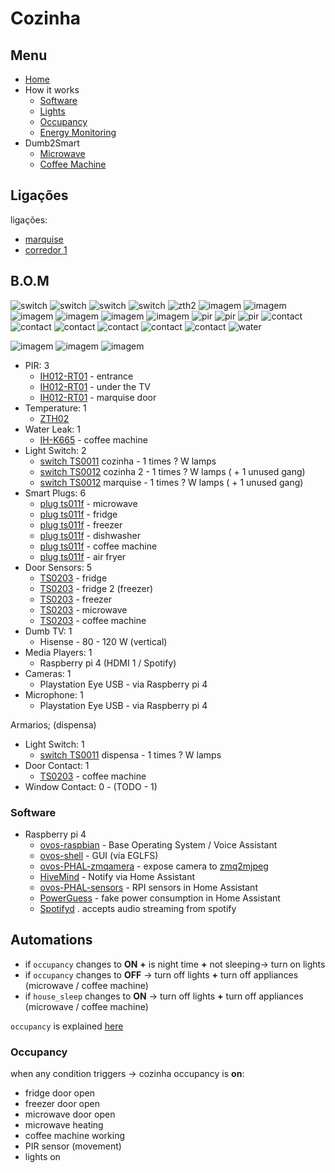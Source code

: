 # Cozinha

## Menu

- [Home](./readme.md)
- How it works
  - [Software](./how/software.md)
  - [Lights](./how/lights.md)
  - [Occupancy](./how/occupancy.md)
  - [Energy Monitoring](./how/energy.md)
- Dumb2Smart
  - [Microwave](./dumb2smart/microwave.md)
  - [Coffee Machine](./dumb2smart/coffee_machine.md)

## Ligações

ligações:
- [marquise](./marquise.md)
- [corredor 1](./corredores.md)


## B.O.M

![switch](https://www.zigbee2mqtt.io/images/devices/TS0011_switch_module.jpg) 
![switch](https://www.zigbee2mqtt.io/images/devices/TS0012_switch_module.jpg) 
![switch](https://www.zigbee2mqtt.io/images/devices/TS0011_switch_module.jpg) 
![switch](https://www.zigbee2mqtt.io/images/devices/TS0012_switch_module.jpg) 
![zth2](https://www.zigbee2mqtt.io/images/devices/ZTH02.jpg)
![imagem](https://www.zigbee2mqtt.io/images/devices/TS011F_plug_1.jpg)
![imagem](https://www.zigbee2mqtt.io/images/devices/TS011F_plug_1.jpg)
![imagem](https://www.zigbee2mqtt.io/images/devices/TS011F_plug_1.jpg)
![imagem](https://www.zigbee2mqtt.io/images/devices/TS011F_plug_1.jpg)
![imagem](https://www.zigbee2mqtt.io/images/devices/TS011F_plug_1.jpg)
![imagem](https://www.zigbee2mqtt.io/images/devices/TS011F_plug_1.jpg)
![pir](https://www.zigbee2mqtt.io/images/devices/IH012-RT01.jpg)
![pir](https://www.zigbee2mqtt.io/images/devices/IH012-RT01.jpg)
![pir](https://www.zigbee2mqtt.io/images/devices/IH012-RT01.jpg)
![contact](https://www.zigbee2mqtt.io/images/devices/TS0203.jpg)
![contact](https://www.zigbee2mqtt.io/images/devices/TS0203.jpg)
![contact](https://www.zigbee2mqtt.io/images/devices/TS0203.jpg)
![contact](https://www.zigbee2mqtt.io/images/devices/TS0203.jpg)
![contact](https://www.zigbee2mqtt.io/images/devices/TS0203.jpg)
![contact](https://www.zigbee2mqtt.io/images/devices/TS0203.jpg)
![water](https://www.zigbee2mqtt.io/images/devices/IH-K665.jpg)


![imagem](https://github.com/JarbasAl/smarthouse/assets/33701864/d24afd4f-9da1-49ef-b683-4665ede887f1)
![imagem](https://github.com/JarbasAl/smarthouse/assets/33701864/8f8f7a9c-e560-4652-9d3b-784fe844c4df)
![imagem](https://github.com/JarbasAl/smarthouse/assets/33701864/2a1bb2e1-8fd0-4f2e-8270-487e58bcc92b)

- PIR: 3
  - [IH012-RT01](https://www.zigbee2mqtt.io/devices/IH012-RT01.html#tuya-ih012-rt01) - entrance
  - [IH012-RT01](https://www.zigbee2mqtt.io/devices/IH012-RT01.html#tuya-ih012-rt01) - under the TV
  - [IH012-RT01](https://www.zigbee2mqtt.io/devices/IH012-RT01.html#tuya-ih012-rt01) - marquise door
- Temperature: 1
  - [ZTH02](https://www.zigbee2mqtt.io/devices/ZTH02.html#tuya-zth02)
- Water Leak: 1
  - [IH-K665](https://www.zigbee2mqtt.io/devices/IH-K665.html#aubess-ih-k665) - coffee machine
- Light Switch: 2
  - [switch TS0011](https://www.zigbee2mqtt.io/devices/TS0011_switch_module.html#tuya-ts0011_switch_module) cozinha - 1 times ? W lamps
  - [switch TS0012](https://www.zigbee2mqtt.io/devices/TS0012_switch_module.html#tuya-ts0012_switch_module) cozinha 2 - 1 times ? W lamps   ( + 1 unused gang)
  - [switch TS0012](https://www.zigbee2mqtt.io/devices/TS0012_switch_module.html#tuya-ts0012_switch_module) marquise - 1 times ? W lamps   ( + 1 unused gang)
- Smart Plugs: 6 
  - [plug ts011f](https://www.zigbee2mqtt.io/devices/TS011F_plug_1.html#tuya-ts011f_plug_1) - microwave
  - [plug ts011f](https://www.zigbee2mqtt.io/devices/TS011F_plug_1.html#tuya-ts011f_plug_1) - fridge
  - [plug ts011f](https://www.zigbee2mqtt.io/devices/TS011F_plug_1.html#tuya-ts011f_plug_1) - freezer
  - [plug ts011f](https://www.zigbee2mqtt.io/devices/TS011F_plug_1.html#tuya-ts011f_plug_1) - dishwasher
  - [plug ts011f](https://www.zigbee2mqtt.io/devices/TS011F_plug_1.html#tuya-ts011f_plug_1) - coffee machine
  - [plug ts011f](https://www.zigbee2mqtt.io/devices/TS011F_plug_1.html#tuya-ts011f_plug_1) - air fryer
- Door Sensors: 5
    - [TS0203](https://www.zigbee2mqtt.io/devices/TS0203.html#tuya-ts0203) - fridge
    - [TS0203](https://www.zigbee2mqtt.io/devices/TS0203.html#tuya-ts0203) - fridge 2 (freezer)
    - [TS0203](https://www.zigbee2mqtt.io/devices/TS0203.html#tuya-ts0203) - freezer
    - [TS0203](https://www.zigbee2mqtt.io/devices/TS0203.html#tuya-ts0203) - microwave
    - [TS0203](https://www.zigbee2mqtt.io/devices/TS0203.html#tuya-ts0203) - coffee machine
- Dumb TV: 1
  - Hisense - 80 - 120 W  (vertical)
- Media Players: 1
  - Raspberry pi 4  (HDMI 1 / Spotify)
- Cameras: 1
  - Playstation Eye USB - via Raspberry pi 4
- Microphone: 1
  - Playstation Eye USB - via Raspberry pi 4
     
Armarios; (dispensa)
  - Light Switch: 1  
    - [switch TS0011](https://www.zigbee2mqtt.io/devices/TS0011_switch_module.html#tuya-ts0011_switch_module) dispensa - 1 times ? W lamps
  - Door Contact: 1
    - [TS0203](https://www.zigbee2mqtt.io/devices/TS0203.html#tuya-ts0203) - coffee machine
  - Window Contact: 0 - (TODO - 1)

### Software

- Raspberry pi 4
  - [ovos-raspbian](https://github.com/OpenVoiceOS/raspbian-ovos) - Base Operating System / Voice Assistant
  - [ovos-shell](https://github.com/OpenVoiceOS/ovos-shell) - GUI  (via EGLFS)
  - [ovos-PHAL-zmqamera](https://github.com/OpenVoiceOS/ovos-PHAL-zmqamera) - expose camera to [zmq2mjpeg](https://github.com/OpenJarbas/zmq2mjpeg) 
  - [HiveMind](https://jarbashivemind.github.io/HiveMind-community-docs/) - Notify via Home Assistant
  - [ovos-PHAL-sensors](https://github.com/OpenVoiceOS/ovos-PHAL-sensors) - RPI sensors in Home Assistant
  - [PowerGuess](https://github.com/OpenJarbas/powerguess) - fake power consumption in Home Assistant
  - [Spotifyd](https://github.com/Spotifyd/spotifyd) . accepts audio streaming from spotify

## Automations

- if `occupancy` changes to **ON** **+** is night time **+** not sleeping-> turn on lights
- if `occupancy` changes to **OFF** -> turn off lights **+** turn off appliances (microwave / coffee machine)
- if `house_sleep` changes to **ON** -> turn off lights **+** turn off appliances (microwave / coffee machine)

`occupancy` is explained [here](./how/occupancy.md)

### Occupancy

when any condition triggers -> cozinha occupancy is **on**:
- fridge door open
- freezer door open
- microwave door open
- microwave heating
- coffee machine working
- PIR sensor (movement)
- lights on
